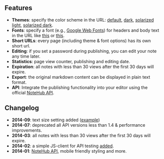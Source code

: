 ## Features
- **Themes**: specify the color scheme in the URL: [default](/2014/3/31/demo-note), [dark](/2014/3/31/demo-note?theme=dark), [solarized light](/2014/3/31/demo-note?theme=solarized-light), [solarized dark](/2014/3/31/demo-note?theme=solarized-dark).
- **Fonts**: specify a font (e.g., [Google Web Fonts](http://www.google.com/webfonts/)) for headers and body text in the URL like [this](/8m4l9) or [this](/2014/3/31/demo-note?text-font=monospace&header-font=Courier&text-size=0.8).
- **Short URLs**: every page (including theme & font options) has its own short url.
- **Editing**: if you set a password during publishing, you can edit your note any time later.
- **Statistics**: page view counter, publishing and editing date.
- **Expiration**: all notes with less than 30 views after the first 30 days will expire.
- **Export**: the original markdown content can be displayed in plain text format.
- **API**: Integrate the publishing functionality into your editor using the official [NoteHub API](/api).

## Changelog
 - **2014-09**: text size setting added ([example](/2014/3/31/demo-note?text-font=monospace&header-font=Courier&text-size=0.8))
 - **2014-07**: deprecated all API versions less than 1.4 &amp; performance improvements.
 - **2014-03**: all notes with less than 30 views after the first 30 days will expire.
 - **2014-02**: a simple JS-client for API testing [added](/api-test.html).
 - **2014-01**: [NoteHub API](/api), mobile friendly styling and more.
